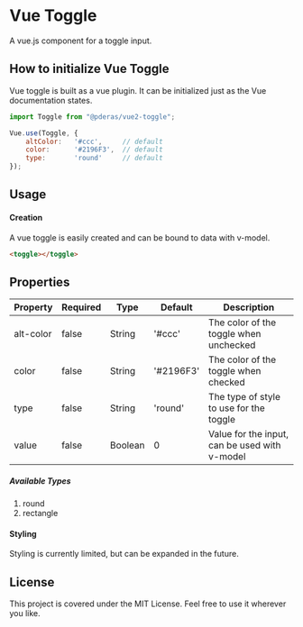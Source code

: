 # Vue Toggle
A vue.js component for a toggle input.

## How to initialize Vue Toggle
Vue toggle is built as a vue plugin. It can be initialized just as the Vue documentation states.

```javascript
import Toggle from "@pderas/vue2-toggle";

Vue.use(Toggle, {
    altColor:   '#ccc',     // default
    color:      '#2196F3',  // default
    type:       'round'     // default
});
```
## Usage

#### Creation
A vue toggle is easily created and can be bound to data with v-model.<br>
```HTML
<toggle></toggle>
```

## Properties
| Property  | Required | Type    | Default   | Description                                   |
|-----------|----------|---------|-----------|-----------------------------------------------|
| alt-color | false    | String  | '#ccc'    | The color of the toggle when unchecked        |
| color     | false    | String  | '#2196F3' | The color of the toggle when checked          |
| type      | false    | String  | 'round'   | The type of style to use for the toggle       |
| value     | false    | Boolean | 0         | Value for the input, can be used with v-model |

##### Available Types
1. round
2. rectangle

#### Styling
Styling is currently limited, but can be expanded in the future.

## License
This project is covered under the MIT License. Feel free to use it wherever you like.